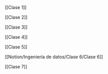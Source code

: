 [[Clase 1]]

[[Clase 2]]

[[Clase 3]]

[[Clase 4]]

[[Clase 5]]

[[Notion/Ingeniería de datos/Clase 6/Clase 6]]

[[Clase 7]]